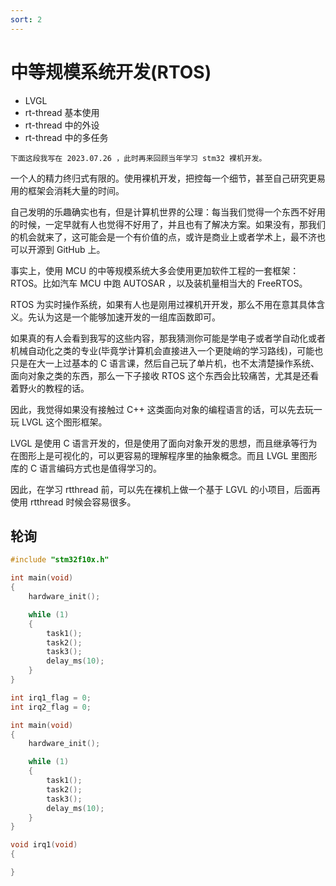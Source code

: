 ```yaml
---
sort: 2
---
```

# 中等规模系统开发(RTOS)

- LVGL 
- rt-thread 基本使用
- rt-thread 中的外设
- rt-thread 中的多任务

```note
下面这段我写在 2023.07.26 ，此时再来回顾当年学习 stm32 裸机开发。
```

一个人的精力终归式有限的。使用裸机开发，把控每一个细节，甚至自己研究更易用的框架会消耗大量的时间。

自己发明的乐趣确实也有，但是计算机世界的公理：每当我们觉得一个东西不好用的时候，一定早就有人也觉得不好用了，并且也有了解决方案。如果没有，那我们的机会就来了，这可能会是一个有价值的点，或许是商业上或者学术上，最不济也可以开源到 GitHub 上。

事实上，使用 MCU 的中等规模系统大多会使用更加软件工程的一套框架：RTOS。比如汽车 MCU 中跑 AUTOSAR ，以及装机量相当大的 FreeRTOS。

RTOS 为实时操作系统，如果有人也是刚用过裸机开开发，那么不用在意其具体含义。先认为这是一个能够加速开发的一组库函数即可。

如果真的有人会看到我写的这些内容，那我猜测你可能是学电子或者学自动化或者机械自动化之类的专业(毕竟学计算机会直接进入一个更陡峭的学习路线)，可能也只是在大一上过基本的 C 语言课，然后自己玩了单片机，也不太清楚操作系统、面向对象之类的东西，那么一下子接收 RTOS 这个东西会比较痛苦，尤其是还看着野火的教程的话。

因此，我觉得如果没有接触过 C++ 这类面向对象的编程语言的话，可以先去玩一玩 LVGL 这个图形框架。

LVGL 是使用 C 语言开发的，但是使用了面向对象开发的思想，而且继承等行为在图形上是可视化的，可以更容易的理解程序里的抽象概念。而且 LVGL 里图形库的 C 语言编码方式也是值得学习的。

因此，在学习 rtthread 前，可以先在裸机上做一个基于 LGVL 的小项目，后面再使用 rtthread 时候会容易很多。


## 轮询

```c
#include "stm32f10x.h"

int main(void)
{
    hardware_init();

    while (1)
    {
        task1();
        task2();
        task3();
        delay_ms(10);
    }
}
```


```c
int irq1_flag = 0;
int irq2_flag = 0;

int main(void)
{
    hardware_init();

    while (1)
    {
        task1();
        task2();
        task3();
        delay_ms(10);
    }
}

void irq1(void)
{

}
```





